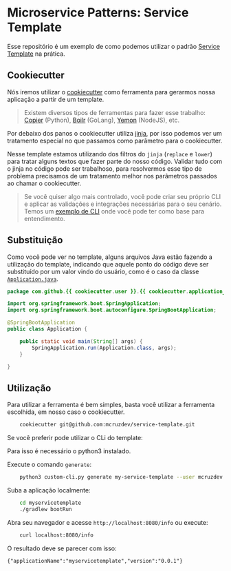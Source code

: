 # Microservice Patterns: Service Template

Esse repositório é um exemplo de como podemos utilizar o padrão [Service Template](https://microservices.io/patterns/service-template.html) na prática.

## Cookiecutter

Nós iremos utilizar o [cookiecutter](https://cookiecutter.readthedocs.io/en/stable/) como ferramenta para gerarmos nossa aplicação a partir de um template.

> Existem diversos tipos de ferramentas para fazer esse trabalho: [Copier](https://copier.readthedocs.io/en/stable/) (Python), [Boilr](https://github.com/tmrts/boilr) (GoLang), [Yemon](https://yeoman.io/) (NodeJS), etc.

Por debaixo dos panos o cookiecutter utiliza [jinja](https://jinja.palletsprojects.com/en/3.1.x/), por isso podemos ver um tratamento especial no que passamos como parâmetro para o cookiecutter.

Nesse template estamos utilizando dos filtros do `jinja` (`replace` e `lower`) para tratar alguns textos que fazer parte do nosso código. Validar tudo com o jinja no código pode ser trabalhoso, para resolvermos esse tipo de problema precisamos de um tratamento melhor nos parâmetros passados ao chamar o cookiecutter.

> Se você quiser algo mais controlado, você pode criar seu próprio CLI e aplicar as validações e integrações necessárias para o seu cenário. Temos um [exemplo de CLI](./custom-cli.py) onde você pode ter como base para entendimento.

## Substituição

Como você pode ver no template, alguns arquivos Java estão fazendo a utilização do template, indicando que aquele ponto do código deve ser substituído por um valor vindo do usuário, como é o caso da classe [`Application.java`](./%7B%7B%20cookiecutter.application_name%20%7D%7D/src/main/java/com/github/mcruzdev/servicetemplate/Application.java).

```java
package com.github.{{ cookiecutter.user }}.{{ cookiecutter.application_name | replace('-', '') | lower }};

import org.springframework.boot.SpringApplication;
import org.springframework.boot.autoconfigure.SpringBootApplication;

@SpringBootApplication
public class Application {

	public static void main(String[] args) {
		SpringApplication.run(Application.class, args);
	}

}
```

## Utilização

Para utilizar a ferramenta é bem simples, basta você utilizar a ferramenta escolhida, em nosso caso o cookiecutter.

```sh
    cookiecutter git@github.com:mcruzdev/service-template.git
```

Se você preferir pode utilizar o CLi do template:

Para isso é necessário o python3 instalado.

Execute o comando `generate`:
```sh
    python3 custom-cli.py generate my-service-template --user mcruzdev
```

Suba a aplicação localmente:
```sh
    cd myservicetemplate
    ./gradlew bootRun
```

Abra seu navegador e acesse `http://localhost:8080/info` ou execute:

```sh
    curl localhost:8080/info
```

O resultado deve se parecer com isso:

```{"applicationName":"myservicetemplate","version":"0.0.1"}```
